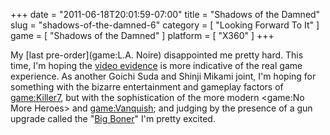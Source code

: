 +++
date = "2011-06-18T20:01:59-07:00"
title = "Shadows of the Damned"
slug = "shadows-of-the-damned-6"
category = [ "Looking Forward To It" ]
game = [ "Shadows of the Damned" ]
platform = [ "X360" ]
+++

My [last pre-order](game:L.A. Noire) disappointed me pretty hard.  This time, I'm hoping the <a href="http://www.gametrailers.com/game/shadows-of-the-damned/13828">video evidence</a> is more indicative of the real game experience.  As another Goichi Suda and Shinji Mikami joint, I'm hoping for something with the bizarre entertainment and gameplay factors of <game:Killer7>, but with the sophistication of the more modern <game:No More Heroes> and <game:Vanquish>; and judging by the presence of a gun upgrade called the "<a href="http://www.joystiq.com/2011/04/29/suda-and-mikami-get-silly-in-shadows-of-the-damned-dev-diary/">Big Boner</a>" I'm pretty excited.